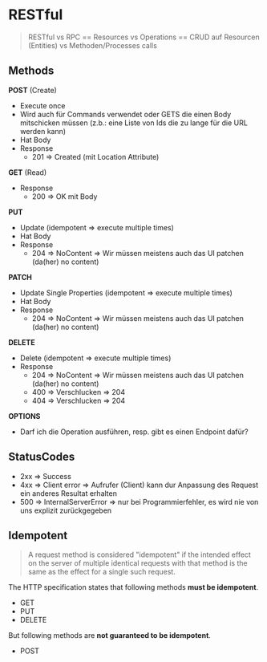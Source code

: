 # RESTful

> RESTful vs RPC == Resources vs Operations == CRUD auf Resourcen (Entities) vs Methoden/Processes calls

## Methods
**POST** (Create)
* Execute once
* Wird auch für Commands verwendet oder GETS die einen Body mitschicken müssen (z.b.: eine Liste von Ids die zu lange für die URL werden kann)
* Hat Body
* Response
    * 201 => Created (mit Location Attribute)

**GET** (Read)
* Response
    * 200 => OK mit Body

**PUT**
* Update (idempotent => execute multiple times)
* Hat Body
* Response
    * 204 => NoContent
      => Wir müssen meistens auch das UI patchen (da(her) no content)

**PATCH**
* Update Single Properties (idempotent => execute multiple times)
* Hat Body
* Response
    * 204 => NoContent
      => Wir müssen meistens auch das UI patchen (da(her) no content)

**DELETE**
* Delete (idempotent => execute multiple times)
* Response
    * 204 => NoContent
      => Wir müssen meistens auch das UI patchen (da(her) no content)
    * 400 => Verschlucken => 204
    * 404 => Verschlucken => 204

**OPTIONS**
* Darf ich die Operation ausführen, resp. gibt es einen Endpoint dafür?

## StatusCodes
* 2xx => Success
* 4xx => Client error => Aufrufer (Client) kann dur Anpassung des Request ein anderes Resultat erhalten
* 500 => InternalServerError => nur bei Programmierfehler, es wird nie von uns explizit zurückgegeben

## Idempotent
> A request method is considered "idempotent" if the intended effect on the server of multiple identical requests with that method is the same as the effect for a single such request.

The HTTP specification states that following methods __must be idempotent__.

* GET
* PUT
* DELETE

But following methods are __not guaranteed to be idempotent__.

* POST